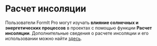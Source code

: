 # Расчет инсоляции

Пользователи FormIt Pro могут изучать **влияние солнечных и энергетических процессов** в проектах с помощью функции **Расчет инсоляции**. Дополнительные сведения о расчете инсоляции и его использовании можно найти [здесь](https://windows.help.formit.autodesk.com/v/russian/formit-primer/part-ii/2.9-solar-and-insight-energy-analysis).
